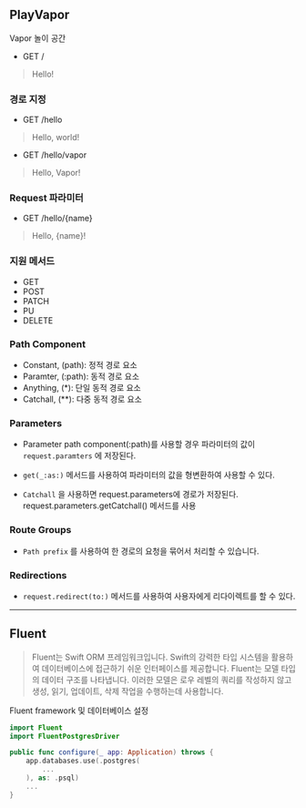 ## PlayVapor

Vapor 놀이 공간

-   GET /

>Hello!

### 경로 지정

-   GET /hello

>   Hello, world!

-   GET /hello/vapor

>   Hello, Vapor!

### Request 파라미터

-   GET /hello/{name}

>   Hello, {name}!

### 지원 메서드

-   GET
-   POST
-   PATCH
-   PU
-   DELETE

### Path Component

-   Constant, (path): 정적 경로 요소
-   Paramter, (:path): 동적 경로 요소
-   Anything, (*): 단일 동적 경로 요소
-   Catchall, (**): 다중 동적 경로 요소

### Parameters

-   Parameter path component(:path)를 사용할 경우 파라미터의 값이 `request.paramters` 에 저장된다.

-   `get(_:as:)` 메서드를 사용하여 파라미터의 값을 형변환하여 사용할 수 있다.
-   `Catchall` 을 사용하면 request.parameters에 경로가 저장된다. request.parameters.getCatchall() 메서드를 사용

### Route Groups

-   `Path prefix` 를 사용하여 한 경로의 요청을 묶어서 처리할 수 있습니다.

### Redirections

-   `request.redirect(to:)` 메서드를 사용하여 사용자에게 리다이렉트를 할 수 있다.

---

## Fluent

>   Fluent는 Swift ORM 프레임워크입니다. Swift의 강력한 타입 시스템을 활용하여 데이터베이스에 접근하기 쉬운 인터페이스를 제공합니다. Fluent는 모델 타입의 데이터 구조를 나타냅니다. 이러한 모델은  로우 레벨의 쿼리를 작성하지 않고 생성, 읽기, 업데이트, 삭제 작업을 수행하는데 사용합니다.

Fluent framework 및 데이터베이스 설정

```swift
import Fluent
import FluentPostgresDriver

public func configure(_ app: Application) throws {
    app.databases.use(.postgres(
      	...
    ), as: .psql)
    ...
}
```

